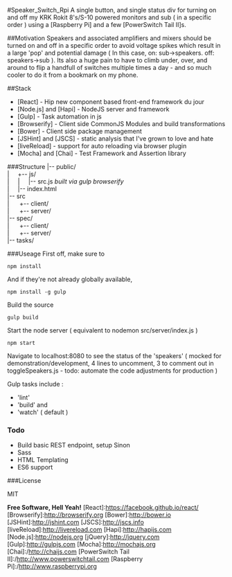 #Speaker_Switch_Rpi
A single button, and single status div for turning on and off my
KRK Rokit 8's/S-10 powered monitors and sub ( in a specific order ) using a [Raspberry Pi] and a few [PowerSwitch Tail II]s.

##Motivation
Speakers and associated amplifiers and mixers should be turned on and off in a specific order to avoid voltage spikes which result in a large 'pop' and potential damage ( In this case, on: sub->speakers. off: speakers->sub ).  Its also a huge pain to have to climb under, over, and around to flip a handfull of switches multiple times a day  - and so much cooler to do it from a bookmark on my phone.

##Stack
* [React] - Hip new component based front-end framework du jour
* [Node.js] and [Hapi] - NodeJS server and framework
* [Gulp] - Task automation in js
* [Browserify] - Client side CommonJS Modules and build transformations
* [Bower] - Client side package management
* [JSHint] and [JSCS] - static analysis that I've grown to love and hate
* [liveReload] - support for auto reloading via browser plugin
* [Mocha] and [Chai] - Test Framework and Assertion library

###Structure
|-- public/  
|&nbsp;&nbsp;&nbsp;&nbsp;&nbsp;+-- js/  
|&nbsp;&nbsp;&nbsp;&nbsp;&nbsp;|&nbsp;&nbsp;&nbsp;&nbsp;&nbsp;|--  src.js  *built via gulp browserify*  
|&nbsp;&nbsp;&nbsp;&nbsp;&nbsp;|-- index.html  
|-- src  
|&nbsp;&nbsp;&nbsp;&nbsp;&nbsp; +-- client/  
|&nbsp;&nbsp;&nbsp;&nbsp;&nbsp; +-- server/  
|-- spec/  
|&nbsp;&nbsp;&nbsp;&nbsp;&nbsp; +-- client/  
|&nbsp;&nbsp;&nbsp;&nbsp;&nbsp; +-- server/  
|-- tasks/



###Useage
First off, make sure to
```
npm install
```
And if they're not already globally available,
```
npm install -g gulp
```

Build the source

```
gulp build
```

Start the node server ( equivalent to nodemon src/server/index.js )
```
npm start
```
Navigate to localhost:8080 to see the status of the 'speakers' ( mocked for demonstration/development, 4 lines to uncomment, 3 to comment out in toggleSpeakers.js - todo: automate the code adjustments for production )

Gulp tasks include :
* 'lint'
* 'build'
and
* 'watch' ( default )

### Todo
 - Build basic REST endpoint, setup Sinon
 - Sass
 - HTML Templating
 - ES6 support

###License

MIT

**Free Software, Hell Yeah!**
[React]:https://facebook.github.io/react/
[Browserify]:http://browserify.org
[Bower]:http://bower.io
[JSHint]:http://jshint.com
[JSCS]:http://jscs.info
[liveReload]:http://livereload.com
[Hapi]:http://hapijs.com
[Node.js]:http://nodejs.org
[jQuery]:http://jquery.com
[Gulp]:http://gulpjs.com
[Mocha]:http://mochajs.org
[Chai]:/http://chaijs.com
[PowerSwitch Tail II]:/http://www.powerswitchtail.com
[Raspberry Pi]:/http://www.raspberrypi.org
